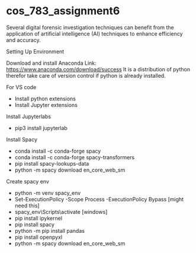 # cos_783_assignment6
Several digital forensic investigation techniques can benefit from the application of artificial intelligence (AI) techniques to enhance efficiency and accuracy. 

Setting Up Environment

Download and install Anaconda 
Link: https://www.anaconda.com/download/success
It is a distribution of python therefor take care of version control if python is already installed.

For VS code
- Install python extensions
- Install Jupyter extensions

Install Jupyterlabs

- pip3 install jupyterlab    

Install Spacy

- conda install -c conda-forge spacy
- conda install -c conda-forge spacy-transformers
- pip install spacy-lookups-data
- python -m spacy download en_core_web_sm

Create spacy env

- python -m venv spacy_env    
- Set-ExecutionPolicy -Scope Process -ExecutionPolicy Bypass [might need this]
- spacy_env\Scripts\activate [windows]
- pip install ipykernel   
- pip install spacy
- python -m pip install pandas
- pip install openpyxl    
- python -m spacy download en_core_web_sm
